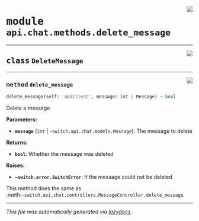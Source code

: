 <!-- markdownlint-disable -->

<a href="https://github.com/switchcollab/Switch-Bots-Python-Library/tree/main/src/switch/api/chat/methods/delete_message.py#L0"><img align="right" src="https://img.shields.io/badge/-source-cccccc?style=flat-square"/></a>

# <kbd>module</kbd> `api.chat.methods.delete_message`






---

<a href="https://github.com/switchcollab/Switch-Bots-Python-Library/tree/main/src/switch/api/chat/methods/delete_message.py#L6"><img align="right" src="https://img.shields.io/badge/-source-cccccc?style=flat-square"/></a>

## <kbd>class</kbd> `DeleteMessage`







---

<a href="https://github.com/switchcollab/Switch-Bots-Python-Library/tree/main/src/switch/api/chat/methods/delete_message.py#L7"><img align="right" src="https://img.shields.io/badge/-source-cccccc?style=flat-square"/></a>

### <kbd>method</kbd> `delete_message`

```python
delete_message(self: 'ApiClient', message: int | Message) → bool
```

Delete a message 



**Parameters:**
 
 - <b>`message`</b> (``int`` | ``~switch.api.chat.models.Message``):  The message to delete 



**Returns:**
 
 - <b>```bool```</b>:  Whether the message was deleted 



**Raises:**
 
 - <b>```~switch.error.SwitchError```</b>:  If the message could not be deleted 

This method does the same as :meth:`~switch.api.chat.controllers.MessageController.delete_message`. 




---

_This file was automatically generated via [lazydocs](https://github.com/ml-tooling/lazydocs)._
